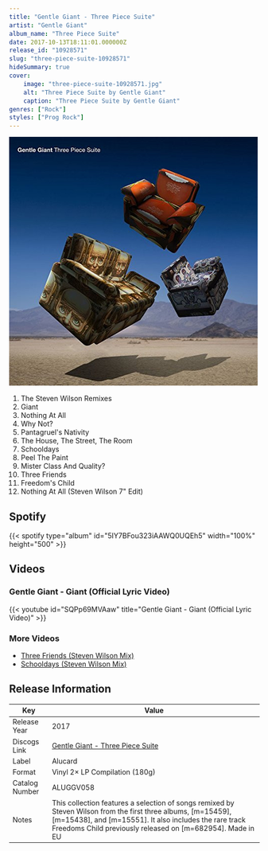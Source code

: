 ```yaml
---
title: "Gentle Giant - Three Piece Suite"
artist: "Gentle Giant"
album_name: "Three Piece Suite"
date: 2017-10-13T18:11:01.000000Z
release_id: "10928571"
slug: "three-piece-suite-10928571"
hideSummary: true
cover:
    image: "three-piece-suite-10928571.jpg"
    alt: "Three Piece Suite by Gentle Giant"
    caption: "Three Piece Suite by Gentle Giant"
genres: ["Rock"]
styles: ["Prog Rock"]
---
```


![Three Piece Suite by Gentle Giant](three-piece-suite-10928571.jpg)

<!-- section break -->

1. The Steven Wilson Remixes
2. Giant
3. Nothing At All	
4. Why Not?	
5. Pantagruel's Nativity	
6. The House, The Street, The Room	
7. Schooldays	
8. Peel The Paint	
9. Mister Class And Quality?
10. Three Friends	
11. Freedom's Child	
12. Nothing At All (Steven Wilson 7" Edit)

<!-- section break -->


## Spotify
{{< spotify type="album" id="5IY7BFou323iAAWQ0UQEh5" width="100%" height="500" >}}



## Videos
### Gentle Giant - Giant (Official Lyric Video)
{{< youtube id="SQPp69MVAaw" title="Gentle Giant - Giant (Official Lyric Video)" >}}<br>

### More Videos

- [Three Friends (Steven Wilson Mix)](https://www.youtube.com/watch?v=TBWPlsVcd18)
- [Schooldays (Steven Wilson Mix)](https://www.youtube.com/watch?v=e9JzxQyYdWg)


## Release Information
|  Key           | Value                                                |
| ---------------| ---------------------------------------------------- |
| Release Year   | 2017                                   |
| Discogs Link   | [Gentle Giant - Three Piece Suite](https://www.discogs.com/release/10928571-Gentle-Giant-Three-Piece-Suite) |
| Label          | Alucard |
| Format         | Vinyl 2× LP Compilation (180g) |
| Catalog Number | ALUGGV058 |
| Notes | This collection features a selection of songs remixed by Steven Wilson from the first three albums, [m=15459], [m=15438], and [m=15551]. It also includes the rare track Freedoms Child previously released on [m=682954].   Made in EU |